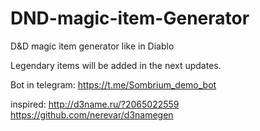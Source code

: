 # DND-magic-item-Generator
D&amp;D magic item generator like in Diablo

Legendary items will be added in the next updates.

Bot in telegram: https://t.me/Sombrium_demo_bot

inspired: http://d3name.ru/?2065022559
https://github.com/nerevar/d3namegen
